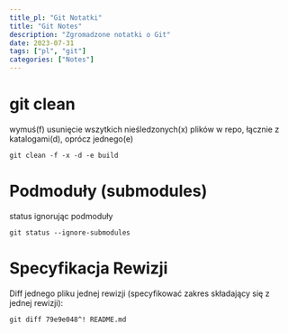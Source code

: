 ```yaml
---
title_pl: "Git Notatki"
title: "Git Notes"
description: "Zgromadzone notatki o Git"
date: 2023-07-31
tags: ["pl", "git"]
categories: ["Notes"]
---
```


# git clean

wymuś(f) usunięcie wszytkich nieśledzonych(x) plików w repo, łącznie z katalogami(d), oprócz jednego(e)

```
git clean -f -x -d -e build
```

# Podmoduły (submodules)

status ignorując podmoduły

```
git status --ignore-submodules
```

# Specyfikacja Rewizji

Diff jednego pliku jednej rewizji (specyfikować zakres składający się z jednej rewizji):

```
git diff 79e9e048^! README.md
```


